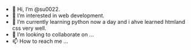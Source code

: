 - 👋 Hi, I’m @su0022.
- 👀 I’m interested in web development.
- 🌱 I’m currently learning python now a day and i ahve learned htmland css very well.
- 💞️ I’m looking to collaborate on ...
- 📫 How to reach me ...

<!---
su0022/su0022 is a ✨ special ✨ repository because its `README.md` (this file) appears on your GitHub profile.
You can click the Preview link to take a look at your changes.
--->
